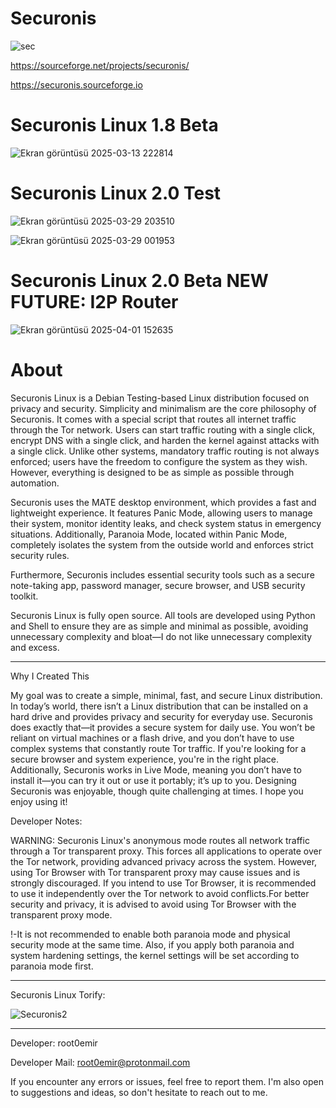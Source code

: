# Securonis

![sec](https://github.com/user-attachments/assets/bcbf9490-829a-4592-9c3a-a2aafa491471)

https://sourceforge.net/projects/securonis/

https://securonis.sourceforge.io

# Securonis Linux 1.8 Beta 

![Ekran görüntüsü 2025-03-13 222814](https://github.com/user-attachments/assets/764afe6d-68ac-4ad6-9e0f-81aaf4dbd1a8)


# Securonis Linux 2.0 Test 

![Ekran görüntüsü 2025-03-29 203510](https://github.com/user-attachments/assets/d73cc495-fa57-458d-a651-a92bff174ff6)

![Ekran görüntüsü 2025-03-29 001953](https://github.com/user-attachments/assets/42c62537-2693-41e5-9fac-72ac117d1b15)

# Securonis Linux 2.0 Beta NEW FUTURE: I2P Router


![Ekran görüntüsü 2025-04-01 152635](https://github.com/user-attachments/assets/99b53ce0-6a2f-44d4-ab88-a3103f7eb30d)



# About

Securonis Linux is a Debian Testing-based Linux distribution focused on privacy and security. Simplicity and minimalism are the core philosophy of Securonis. It comes with a special script that routes all internet traffic through the Tor network. Users can start traffic routing with a single click, encrypt DNS with a single click, and harden the kernel against attacks with a single click. Unlike other systems, mandatory traffic routing is not always enforced; users have the freedom to configure the system as they wish. However, everything is designed to be as simple as possible through automation.

Securonis uses the MATE desktop environment, which provides a fast and lightweight experience. It features Panic Mode, allowing users to manage their system, monitor identity leaks, and check system status in emergency situations. Additionally, Paranoia Mode, located within Panic Mode, completely isolates the system from the outside world and enforces strict security rules.

Furthermore, Securonis includes essential security tools such as a secure note-taking app, password manager, secure browser, and USB security toolkit.

Securonis Linux is fully open source. All tools are developed using Python and Shell to ensure they are as simple and minimal as possible, avoiding unnecessary complexity and bloat—I do not like unnecessary complexity and excess.

--------------

Why I Created This

My goal was to create a simple, minimal, fast, and secure Linux distribution. In today’s world, there isn’t a Linux distribution that can be installed on a hard drive and provides privacy and security for everyday use. Securonis does exactly that—it provides a secure system for daily use. You won’t be reliant on virtual machines or a flash drive, and you don’t have to use complex systems that constantly route Tor traffic. If you're looking for a secure browser and system experience, you're in the right place. Additionally, Securonis works in Live Mode, meaning you don’t have to install it—you can try it out or use it portably; it’s up to you. Designing Securonis was enjoyable, though quite challenging at times. I hope you enjoy using it!

Developer Notes:

WARNING: Securonis Linux's anonymous mode routes all network traffic through a Tor transparent proxy. This forces all applications to operate over the Tor network, providing advanced privacy across the system. However, using Tor Browser with Tor transparent proxy may cause issues and is strongly discouraged. If you intend to use Tor Browser, it is recommended to use it independently over the Tor network to avoid conflicts.For better security and privacy, it is advised to avoid using Tor Browser with the transparent proxy mode.

!-It is not recommended to enable both paranoia mode and physical security mode at the same time. Also, if you apply both paranoia and system hardening settings, the kernel settings will be set according to paranoia mode first.

------------

Securonis Linux Torify:

![Securonis2](https://github.com/user-attachments/assets/b7ae9bd4-971d-4e84-8349-42fa1da14eb3)


---------

Developer: root0emir

Developer Mail: root0emir@protonmail.com 

If you encounter any errors or issues, feel free to report them. I'm also open to suggestions and ideas, so don't hesitate to reach out to me.
